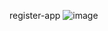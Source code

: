 register-app
![image](https://github.com/surenthecourage/register-app/assets/72739496/8bae7ef1-c5ac-480f-a659-59b3f48deb27)


